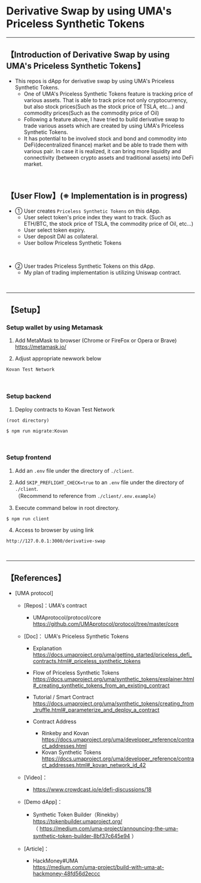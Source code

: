# Derivative Swap by using UMA's Priceless Synthetic Tokens

***
## 【Introduction of Derivative Swap by using UMA's Priceless Synthetic Tokens】
- This repos is dApp for derivative swap by using UMA's Priceless Synthetic Tokens.
  - One of UMA's Priceless Synthetic Tokens feature is tracking price of various assets. That is able to track price not only cryptocurrency, but also stock prices(Such as the stock price of TSLA, etc...) and commodity prices(Such as the commodity price of Oil)
  - Following a feature above, I have tried to build derivative swap to trade various assets which are created by using UMA's Priceless Synthetic Tokens.
  - It has potential to be involved stock and bond and commodity into DeFi(decentralized finance) market and be able to trade them with various pair. In case it is realized, it can bring more liquidity and connectivity (between crypto assets and traditional assets) into DeFi market.

&nbsp;


## 【User Flow】(※ Implementation is in progress)
- ① User creates `Priceless Synthetic Tokens` on this dApp.
  - User select token's price index they want to track. (Such as ETH/BTC, the stock price of TSLA, the commodity price of Oil, etc...)
  - User select token expiry.
  - User deposit DAI as collateral.
  - User bollow Priceless Synthetic Tokens

<br>

- ② User trades Priceless Synthetic Tokens on this dApp.
  - My plan of trading implementation is utilizing Uniswap contract.

&nbsp;

***

## 【Setup】
### Setup wallet by using Metamask
1. Add MetaMask to browser (Chrome or FireFox or Opera or Brave)    
https://metamask.io/  


2. Adjust appropriate newwork below 
```
Kovan Test Network
```

&nbsp;


### Setup backend
1. Deploy contracts to Kovan Test Network
```
(root directory)

$ npm run migrate:Kovan
```

&nbsp;


### Setup frontend
1. Add an `.env` file under the directory of `./client`.

2. Add `SKIP_PREFLIGHT_CHECK=true` to an `.env` file under the directory of `./client`.    
（Recommend to reference from `./client/.env.example`）

3. Execute command below in root directory.
```
$ npm run client
```

4. Access to browser by using link 
```
http://127.0.0.1:3000/derivative-swap
```

&nbsp;


***

## 【References】  
- [UMA protocol]  
    - [Repos]：UMA's contract  
        - UMAprotocol/protocol/core  
          https://github.com/UMAprotocol/protocol/tree/master/core  

    - [Doc]： UMA's Priceless Synthetic Tokens  
        - Explanation  
          https://docs.umaproject.org/uma/getting_started/priceless_defi_contracts.html#_priceless_synthetic_tokens  

        - Flow of Priceless Synthetic Tokens   
          https://docs.umaproject.org/uma/synthetic_tokens/explainer.html#_creating_synthetic_tokens_from_an_existing_contract 

        - Tutorial / Smart Contract  
          https://docs.umaproject.org/uma/synthetic_tokens/creating_from_truffle.html#_parameterize_and_deploy_a_contract  

        - Contract Address  
          - Rinkeby and Kovan   
            https://docs.umaproject.org/uma/developer_reference/contract_addresses.html  
          - Kovan Synthetic Tokens  
            https://docs.umaproject.org/uma/developer_reference/contract_addresses.html#_kovan_network_id_42  

    - [Video]：  
      - https://www.crowdcast.io/e/defi-discussions/18  

    - [Demo dApp]：  
        - Synthetic Token Builder（Rinekby）  
        https://tokenbuilder.umaproject.org/  
        （ https://medium.com/uma-project/announcing-the-uma-synthetic-token-builder-8bf37c645e94 ）

    - [Article]：　  
      - HackMoney#UMA  
        https://medium.com/uma-project/build-with-uma-at-hackmoney-48fd56d2eccc  
